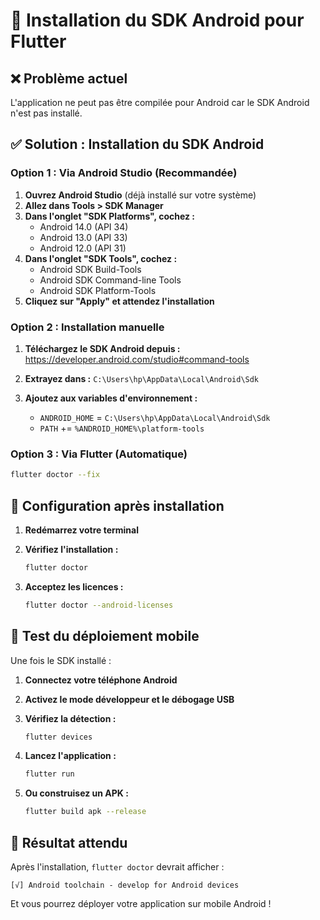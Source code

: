 # 📱 Installation du SDK Android pour Flutter

## ❌ Problème actuel
L'application ne peut pas être compilée pour Android car le SDK Android n'est pas installé.

## ✅ Solution : Installation du SDK Android

### Option 1 : Via Android Studio (Recommandée)

1. **Ouvrez Android Studio** (déjà installé sur votre système)
2. **Allez dans Tools > SDK Manager**
3. **Dans l'onglet "SDK Platforms", cochez :**
   - Android 14.0 (API 34)
   - Android 13.0 (API 33)
   - Android 12.0 (API 31)
4. **Dans l'onglet "SDK Tools", cochez :**
   - Android SDK Build-Tools
   - Android SDK Command-line Tools
   - Android SDK Platform-Tools
5. **Cliquez sur "Apply" et attendez l'installation**

### Option 2 : Installation manuelle

1. **Téléchargez le SDK Android depuis :**
   https://developer.android.com/studio#command-tools

2. **Extrayez dans :** `C:\Users\hp\AppData\Local\Android\Sdk`

3. **Ajoutez aux variables d'environnement :**
   - `ANDROID_HOME` = `C:\Users\hp\AppData\Local\Android\Sdk`
   - `PATH` += `%ANDROID_HOME%\platform-tools`

### Option 3 : Via Flutter (Automatique)

```bash
flutter doctor --fix
```

## 🔧 Configuration après installation

1. **Redémarrez votre terminal**
2. **Vérifiez l'installation :**
   ```bash
   flutter doctor
   ```

3. **Acceptez les licences :**
   ```bash
   flutter doctor --android-licenses
   ```

## 📱 Test du déploiement mobile

Une fois le SDK installé :

1. **Connectez votre téléphone Android**
2. **Activez le mode développeur et le débogage USB**
3. **Vérifiez la détection :**
   ```bash
   flutter devices
   ```

4. **Lancez l'application :**
   ```bash
   flutter run
   ```

5. **Ou construisez un APK :**
   ```bash
   flutter build apk --release
   ```

## 🎯 Résultat attendu

Après l'installation, `flutter doctor` devrait afficher :
```
[√] Android toolchain - develop for Android devices
```

Et vous pourrez déployer votre application sur mobile Android !

